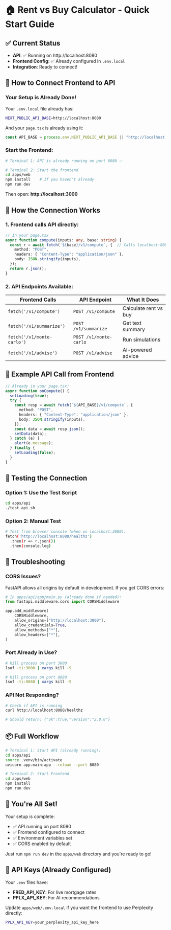 # 🏠 Rent vs Buy Calculator - Quick Start Guide

## ✅ Current Status

- **API**: ✅ Running on http://localhost:8080
- **Frontend Config**: ✅ Already configured in `.env.local`
- **Integration**: Ready to connect!

## 🚀 How to Connect Frontend to API

### Your Setup is Already Done!

Your `.env.local` file already has:
```bash
NEXT_PUBLIC_API_BASE=http://localhost:8080
```

And your `page.tsx` is already using it:
```typescript
const API_BASE = process.env.NEXT_PUBLIC_API_BASE || "http://localhost:8080";
```

### Start the Frontend:

```bash
# Terminal 1: API is already running on port 8080 ✅

# Terminal 2: Start the frontend
cd apps/web
npm install    # If you haven't already
npm run dev
```

Then open: **http://localhost:3000**

## 🔗 How the Connection Works

### 1. Frontend calls API directly:

```typescript
// In your page.tsx
async function compute(inputs: any, base: string) {
  const r = await fetch(`${base}/v1/compute`, {  // Calls localhost:8080
    method: "POST",
    headers: { "Content-Type": "application/json" },
    body: JSON.stringify(inputs),
  });
  return r.json();
}
```

### 2. API Endpoints Available:

| Frontend Calls | API Endpoint | What It Does |
|---------------|--------------|--------------|
| `fetch('/v1/compute')` | `POST /v1/compute` | Calculate rent vs buy |
| `fetch('/v1/summarize')` | `POST /v1/summarize` | Get text summary |
| `fetch('/v1/monte-carlo')` | `POST /v1/monte-carlo` | Run simulations |
| `fetch('/v1/advise')` | `POST /v1/advise` | AI-powered advice |

## 📝 Example API Call from Frontend

```typescript
// Already in your page.tsx!
async function onCompute() {
  setLoading(true);
  try {
    const resp = await fetch(`${API_BASE}/v1/compute`, {
      method: "POST",
      headers: { "Content-Type": "application/json" },
      body: JSON.stringify(inputs),
    });
    const data = await resp.json();
    setData(data);
  } catch (e) {
    alert(e.message);
  } finally {
    setLoading(false);
  }
}
```

## 🎯 Testing the Connection

### Option 1: Use the Test Script
```bash
cd apps/api
./test_api.sh
```

### Option 2: Manual Test
```bash
# Test from browser console (when on localhost:3000):
fetch('http://localhost:8080/healthz')
  .then(r => r.json())
  .then(console.log)
```

## 🔧 Troubleshooting

### CORS Issues?
FastAPI allows all origins by default in development. If you get CORS errors:

```python
# In apps/api/app/main.py (already done if needed):
from fastapi.middleware.cors import CORSMiddleware

app.add_middleware(
    CORSMiddleware,
    allow_origins=["http://localhost:3000"],
    allow_credentials=True,
    allow_methods=["*"],
    allow_headers=["*"],
)
```

### Port Already in Use?
```bash
# Kill process on port 3000
lsof -ti:3000 | xargs kill -9

# Kill process on port 8080
lsof -ti:8080 | xargs kill -9
```

### API Not Responding?
```bash
# Check if API is running
curl http://localhost:8080/healthz

# Should return: {"ok":true,"version":"2.0.0"}
```

## 📦 Full Workflow

```bash
# Terminal 1: Start API (already running!)
cd apps/api
source .venv/bin/activate
uvicorn app.main:app --reload --port 8080

# Terminal 2: Start Frontend
cd apps/web
npm install
npm run dev
```

## 🎉 You're All Set!

Your setup is complete:
- ✅ API running on port 8080
- ✅ Frontend configured to connect
- ✅ Environment variables set
- ✅ CORS enabled by default

Just run `npm run dev` in the `apps/web` directory and you're ready to go!

## 🔑 API Keys (Already Configured)

Your `.env` files have:
- **FRED_API_KEY**: For live mortgage rates
- **PPLX_API_KEY**: For AI recommendations

Update `apps/web/.env.local` if you want the frontend to use Perplexity directly:
```bash
PPLX_API_KEY=your_perplexity_api_key_here
```
